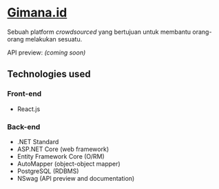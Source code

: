 # [Gimana.id](https://gimana.id)

Sebuah platform *crowdsourced* yang bertujuan untuk membantu orang-orang melakukan sesuatu.

API preview: *(coming soon)*

## Technologies used

### Front-end
* React.js  

### Back-end
* .NET Standard
* ASP.NET Core (web framework)
* Entity Framework Core (O/RM)
* AutoMapper (object-object mapper)
* PostgreSQL (RDBMS)
* NSwag (API preview and documentation)
